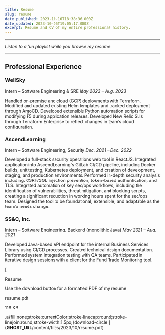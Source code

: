 ```yaml
---
title: Resume
slug: resume
date_published: 2023-10-16T18:38:36.000Z
date_updated: 2023-10-16T19:05:17.000Z
excerpt: Resume and CV of my entire professional history.
---
```


---

*Listen to a fun playlist while you browse my resume*

---

## **Professional Experience**

### WellSky

Intern – Software Engineering & SRE
*May 2023 – Aug. 2023*

Handled on-premise and cloud (GCP) deployments with Terraform. Modified and updated existing Helm templates and tracked deployment through ArgoCD. Developed extensible Python automation scripts for modifying F5 during application releases. Developed New Relic SLIs through Terraform Enterprise to reflect changes in team’s cloud configuration.

### AscendLearning

Intern – Software Engineering, Security
*Dec. 2021 – Dec. 2022*

Developed a full-stack security operations web tool in ReactJS. Integrated application into AscendLearning's GitLab CI/CD pipeline, including Docker builds, unit testing, Kubernetes deployment, and creation of development, staging, and production environments. Performed in-depth security analysis including: CSRF/SQL injection prevention, token-based authentication, and TLS. Integrated automation of key sec/ops workflows, including the identification of vulnerabilities, threat mitigation, and blocking scripts, creating a significant reduction in working hours spent for the sec/ops team. Designed the tool to be foundational, extensible, and adaptable as the team’s needs change.

### SS&C, Inc.

Intern – Software Engineering, Backend (monolithic Java)
*May 2021 – Aug. 2021*

Developed Java-based API endpoint for the internal Business Services Library using CI/CD processes. Created technical design documentation. Performed system integration testing with QA teams. Participated in iterative design sessions with a client for the Fund Trade Monitoring tool.

[

Resume

Use the download button for a formatted PDF of my resume

resume.pdf

116 KB

.a{fill:none;stroke:currentColor;stroke-linecap:round;stroke-linejoin:round;stroke-width:1.5px;}download-circle
](__GHOST_URL__/content/files/2023/10/resume.pdf)
